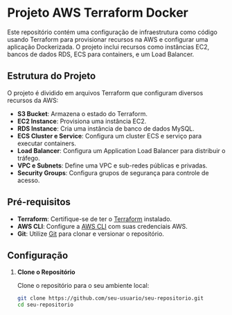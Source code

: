 # Projeto AWS Terraform Docker

Este repositório contém uma configuração de infraestrutura como código usando Terraform para provisionar recursos na AWS e configurar uma aplicação Dockerizada. 
O projeto inclui recursos como instâncias EC2, bancos de dados RDS, ECS para containers, e um Load Balancer.

## Estrutura do Projeto

O projeto é dividido em arquivos Terraform que configuram diversos recursos da AWS:

- **S3 Bucket**: Armazena o estado do Terraform.
- **EC2 Instance**: Provisiona uma instância EC2.
- **RDS Instance**: Cria uma instância de banco de dados MySQL.
- **ECS Cluster e Service**: Configura um cluster ECS e serviço para executar containers.
- **Load Balancer**: Configura um Application Load Balancer para distribuir o tráfego.
- **VPC e Subnets**: Define uma VPC e sub-redes públicas e privadas.
- **Security Groups**: Configura grupos de segurança para controle de acesso.

## Pré-requisitos

- **Terraform**: Certifique-se de ter o [Terraform](https://www.terraform.io/downloads.html) instalado.
- **AWS CLI**: Configure a [AWS CLI](https://docs.aws.amazon.com/cli/latest/userguide/cli-configure-quickstart.html) com suas credenciais AWS.
- **Git**: Utilize [Git](https://git-scm.com/book/en/v2/Getting-Started-Installing-Git) para clonar e versionar o repositório.

## Configuração

1. **Clone o Repositório**

   Clone o repositório para o seu ambiente local:

   ```bash
   git clone https://github.com/seu-usuario/seu-repositorio.git
   cd seu-repositorio
